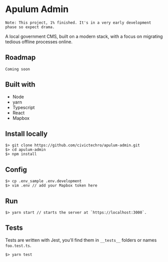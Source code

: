 # Apulum Admin  

`Note: This project, 1% finished. It's in a very early development phase so expect drama.`

A local government CMS, built on a modern stack, with a focus on migrating tedious offline processes online. 

## Roadmap 

`Coming soon`


## Built with

- Node
- yarn
- Typescript
- React
- Mapbox

## Install locally

```
$> git clone https://github.com/civictechro/apulum-admin.git
$> cd apulum-admin
$> npm install
```
## Config 

```
$> cp .env_sample .env.development 
$> vim .env // add your Mapbox token here
```

## Run

```
$> yarn start // starts the server at `https://localhost:3000`.
```

## Tests

Tests are written with Jest, you'll find them in `__tests__` folders or names `foo.test.ts`.

```
$> yarn test
```
